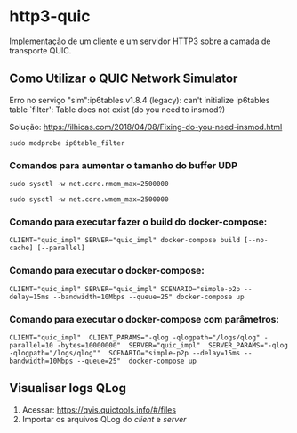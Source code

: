 # http3-quic

Implementação de um cliente e um servidor HTTP3 sobre a camada de transporte QUIC.

## Como Utilizar o QUIC Network Simulator

Erro no serviço "sim":ip6tables v1.8.4 (legacy): can't initialize ip6tables table `filter': Table does not exist (do you need to insmod?)

Solução: https://ilhicas.com/2018/04/08/Fixing-do-you-need-insmod.html

`sudo modprobe ip6table_filter`

### Comandos para aumentar o tamanho do buffer UDP

`sudo sysctl -w net.core.rmem_max=2500000`

`sudo sysctl -w net.core.wmem_max=2500000`

### Comando para executar fazer o build do docker-compose:

`CLIENT="quic_impl" SERVER="quic_impl" docker-compose build [--no-cache] [--parallel]`

### Comando para executar o docker-compose:

`CLIENT="quic_impl" SERVER="quic_impl" SCENARIO="simple-p2p --delay=15ms --bandwidth=10Mbps --queue=25" docker-compose up`

### Comando para executar o docker-compose com parâmetros:

`CLIENT="quic_impl" 
CLIENT_PARAMS="-qlog -qlogpath="/logs/qlog" -parallel=10 -bytes=10000000" 
SERVER="quic_impl" 
SERVER_PARAMS="-qlog -qlogpath="/logs/qlog"" 
SCENARIO="simple-p2p --delay=15ms --bandwidth=10Mbps --queue=25" 
docker-compose up`

## Visualisar logs QLog

1. Acessar: https://qvis.quictools.info/#/files
2. Importar os arquivos QLog do _client_ e _server_
